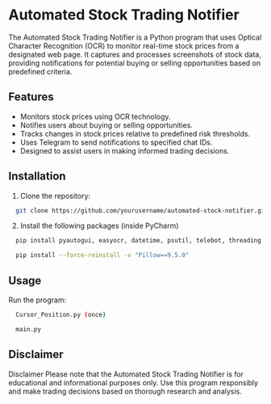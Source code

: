 
# Automated Stock Trading Notifier

The Automated Stock Trading Notifier is a Python program that uses Optical Character Recognition (OCR) to monitor real-time stock prices from a designated web page. It captures and processes screenshots of stock data, providing notifications for potential buying or selling opportunities based on predefined criteria.


## Features

- Monitors stock prices using OCR technology.
- Notifies users about buying or selling opportunities.
- Tracks changes in stock prices relative to predefined risk thresholds.
- Uses Telegram to send notifications to specified chat IDs.
- Designed to assist users in making informed trading decisions.


## Installation

1. Clone the repository:
```bash
  git clone https://github.com/yourusername/automated-stock-notifier.git
```

2. Install the following packages (inside PyCharm)

```bash
  pip install pyautogui, easyocr, datetime, psutil, telebot, threading
```

```bash
  pip install --force-reinstall -v "Pillow==9.5.0"
```  

## Usage

Run the program:

```bash
  Cursor_Position.py (once)
```

```bash
  main.py
```

## Disclaimer

Disclaimer
Please note that the Automated Stock Trading Notifier is for educational and informational purposes only. Use this program responsibly and make trading decisions based on thorough research and analysis.

